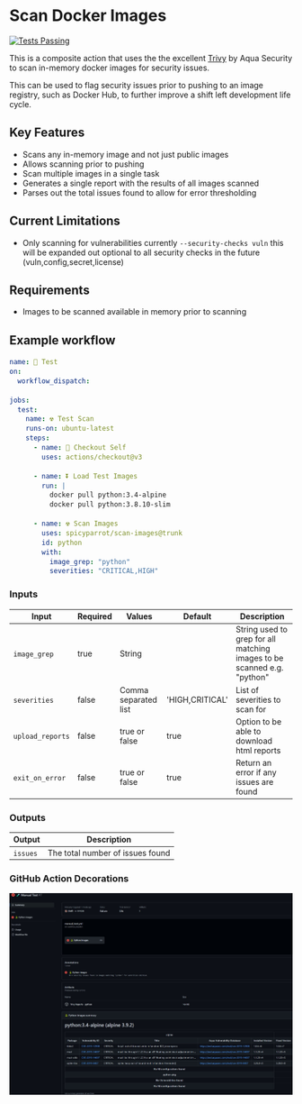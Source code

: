 # Scan Docker Images

[![Tests Passing](https://github.com/spicyparrot/scan-images/actions/workflows/create_tag.yml/badge.svg)](https://github.com/spicyparrot/scan-images/actions/workflows/create_tag.yml)

This is a composite action that uses the the excellent [Trivy](https://aquasecurity.github.io/trivy) by Aqua Security to scan in-memory docker images for security issues.

This can be used to flag security issues prior to pushing to an image registry, such as Docker Hub, to further improve a shift left development life cycle.

## Key Features

- Scans any in-memory image and not just public images
- Allows scanning prior to pushing
- Scan multiple images in a single task
- Generates a single report with the results of all images scanned
- Parses out the total issues found to allow for error thresholding

## Current Limitations

- Only scanning for vulnerabilities currently `--security-checks vuln` this will be expanded out optional to all security checks in the future (vuln,config,secret,license)

## Requirements

- Images to be scanned available in memory prior to scanning

## Example workflow

```yaml
name: 🧪 Test
on: 
  workflow_dispatch:
    
jobs:
  test:
    name: ☢ Test Scan
    runs-on: ubuntu-latest
    steps:
      - name: 🛀 Checkout Self
        uses: actions/checkout@v3
      
      - name: ⏬ Load Test Images
        run: |
          docker pull python:3.4-alpine
          docker pull python:3.8.10-slim

      - name: ☢ Scan Images
        uses: spicyparrot/scan-images@trunk
        id: python
        with:
          image_grep: "python"
          severities: "CRITICAL,HIGH"   
```

### Inputs

| Input  |  Required | Values  | Default | Description  | 
|---|---|---|---|---|
| `image_grep`  | true  | String  |   | String used to grep for all matching images to be scanned e.g. "python"
| `severities` | false  | Comma separated list  | 'HIGH,CRITICAL' | List of severities to scan for
| `upload_reports` | false  | true or false | true  | Option to be able to download html reports
| `exit_on_error` | false  | true or false  | true | Return an error if any issues are found

### Outputs

| Output                                             | Description                                        |
|------------------------------------------------------|-----------------------------------------------|
| `issues`  | The total number of issues found    |


### GitHub Action Decorations

![Actions Summary](docs/screenshots/actions_outputs.jpg)